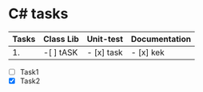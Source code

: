 # C# tasks

Tasks | Class Lib | Unit-test | Documentation
----- | --------- | --------- | -------------
1. |-[ ] tASK | - [x] task | - [x] kek

- [ ] Task1
- [x] Task2
